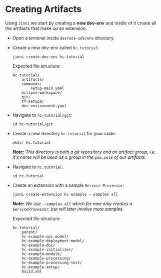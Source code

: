 # Creating Artifacts

Using `Jinni` we start by creating a **new dev-env** and inside of it create all the artifacts that make up an extension.

* Open a terminal inside `devrock-sdk/env` directory. 

* Create a new dev-env called `hc-tutorial`:
  ```cli
  jinni create-dev-env hc-tutorial
  ```

  Expected file structure:
  ```filesystem
  hc-tutorial/
      artifacts/
      commands/
          setup-main.yaml
      eclipse-workspace/
      git/
      tf-setups/
      dev-environment.yaml
  ```

* Navigate to `hc-tutorial/git`:
  ```cli
  cd hc-tutorial/git
  ```

* Create a new directory `hc.tutorial` for your code:
  ```cli
  mkdir hc.tutorial
  ```

  _**Note:** This directory is both a git repository and an artifact group, i.e. it's name will be used as a group in the `pom.xml`s of our artifacts._

* Navigate to `hc.tutorial`:
  ```cli
  cd hc.tutorial
  ```

* Create an extension with a sample `Service Processor`:
  ```cli
  jinni create-extension hc-example --samples all
  ```

  _**Note:** We use `--samples all` which for now only creates a `ServiceProcessor`, but will later involve more samples._

  Expected file structure:
  ```filesystem
  hc.tutorial/
      parent/
      hc-example-api-model/
      hc-example-deployment-model/
      hc-example-doc/
      hc-example-initializer/
      hc-example-module/
      hc-example-processing/
      hc-example-processing-test/
      hc-example-setup/
      build.xml
  ```